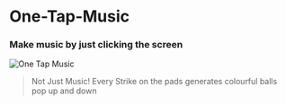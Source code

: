 # One-Tap-Music
<h3> Make music by just clicking the screen </h3>


![One Tap Music](https://user-images.githubusercontent.com/30544355/61281497-56f1b880-a7d7-11e9-9010-70fbac0aa16a.png)

<blockquote> Not Just Music! Every Strike on the pads generates colourful balls pop up and down </blockquote>
